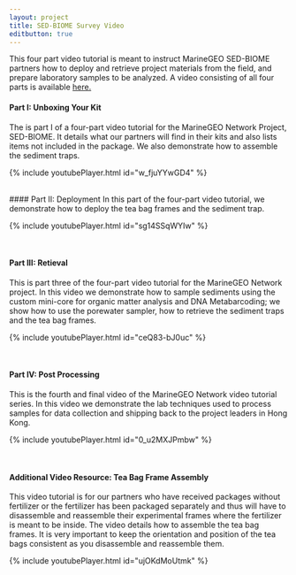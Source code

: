 ```yaml
---
layout: project
title: SED-BIOME Survey Video
editbutton: true
---
```

  
This four part video tutorial is meant to instruct MarineGEO SED-BIOME partners how to deploy and retrieve project materials from the field, and prepare laboratory samples to be analyzed. A video consisting of all four parts is available [here.](https://www.youtube.com/watch?v=s9B2DWw0PlQ)  

#### Part I: Unboxing Your Kit
The is part I of a four-part video tutorial for the MarineGEO Network Project, SED-BIOME. It details what our partners will find in their kits and also lists items not included in the package. We also demonstrate how to assemble the sediment traps.

{% include youtubePlayer.html id="w_fjuYYwGD4" %}

  <br/>
#### Part II: Deployment
In this part of the four-part video tutorial, we demonstrate how to deploy the tea bag frames and the sediment trap.

{% include youtubePlayer.html id="sg14SSqWYIw" %}

  <br/>

#### Part III: Retieval
This is part three of the four-part video tutorial for the MarineGEO Network project. In this video we demonstrate how to sample sediments using the custom mini-core for organic matter analysis and DNA Metabarcoding; we show how to use the porewater sampler, how to retrieve the sediment traps and the tea bag frames.

{% include youtubePlayer.html id="ceQ83-bJ0uc" %}

<br/>

#### Part IV: Post Processing
This is the fourth and final video of the MarineGEO Network video tutorial series. In this video we demonstrate the lab techniques used to process samples for data collection and shipping back to the project leaders in Hong Kong.

{% include youtubePlayer.html id="0_u2MXJPmbw" %}

<br/>

#### Additional Video Resource: Tea Bag Frame Assembly  
This video tutorial is for our partners who have received packages without fertilizer or the fertilizer has been packaged separately and thus will have to disassemble and reassemble their experimental frames where the fertilizer is meant to be inside. The video details how to assemble the tea bag frames. It is very important to keep the orientation and position of the tea bags consistent as you disassemble and reassemble them.  

{% include youtubePlayer.html id="ujOKdMoUtmk" %}

